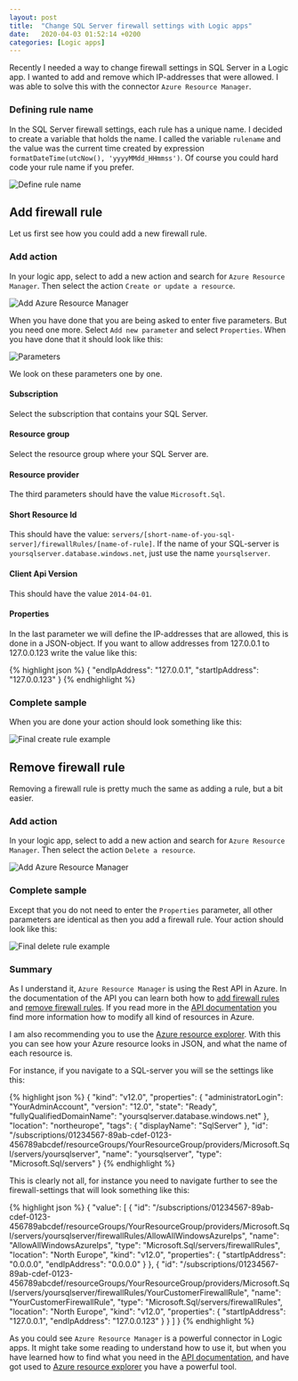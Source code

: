 ```yaml
---
layout: post
title:  "Change SQL Server firewall settings with Logic apps"
date:   2020-04-03 01:52:14 +0200
categories: [Logic apps]
---
```



Recently I needed a way to change firewall settings in SQL Server in a Logic app. I wanted to
add and remove which IP-addresses that were allowed. I was able to solve this with the connector
`Azure Resource Manager`.

### Defining rule name
In the SQL Server firewall settings, each rule has a unique name. I decided to create a variable
that holds the name. I called the variable `rulename` and the value was the current time created
by expression `formatDateTime(utcNow(), 'yyyyMMdd_HHmmss')`. Of course you could hard code
your rule name if you prefer.

![Define rule name]({{site.baseurl}}/assets/images/0003/create_rulename_variable.png "Define rule name")


## Add firewall rule

Let us first see how you could add a new firewall rule.

### Add action

In your logic app, select to add a new action and search for `Azure Resource Manager`. Then select
the action `Create or update a resource`.

![Add Azure Resource Manager]({{site.baseurl}}/assets/images/0003/select_arm_create.png "Add Azure Resource Manager")

When you have done that you are being asked to enter five parameters. But you need one more. Select
`Add new parameter` and select `Properties`. When you have done that it should look like this:

![Parameters]({{site.baseurl}}/assets/images/0003/create_empty_properties.png "Parameters")

We look on these parameters one by one.

#### Subscription

Select the subscription that contains your SQL Server.

#### Resource group

Select the resource group where your SQL Server are.

#### Resource provider

The third parameters should have the value `Microsoft.Sql`.

#### Short Resource Id

This should have the value: `servers/[short-name-of-you-sql-server]/firewallRules/[name-of-rule]`. 
If the name of your SQL-server is `yoursqlserver.database.windows.net`, just use the name 
`yoursqlserver`.

#### Client Api Version

This should have the value `2014-04-01`.

#### Properties

In the last parameter we will define the IP-addresses that are allowed, this is done in a JSON-object.
If you want to allow addresses from 127.0.0.1 to 127.0.0.123 write the value like this:

{% highlight json %}
{
    "endIpAddress": "127.0.0.1",
    "startIpAddress": "127.0.0.123"
}
{% endhighlight %}

### Complete sample

When you are done your action should look something like this:

![Final create rule example]({{site.baseurl}}/assets/images/0003/create_final.png "Final create rule example")


## Remove firewall rule

Removing a firewall rule is pretty much the same as adding a rule, but a bit easier.

### Add action

In your logic app, select to add a new action and search for `Azure Resource Manager`. Then select
the action `Delete a resource`.

![Add Azure Resource Manager]({{site.baseurl}}/assets/images/0003/select_arm_delete.png "Add Azure Resource Manager")


### Complete sample

Except that you do not need to enter the `Properties` parameter, all other parameters are identical as then
you add a firewall rule. Your action should look like this:

![Final delete rule example]({{site.baseurl}}/assets/images/0003/delete_final.png "Final delete rule example")



### Summary

As I understand it, `Azure Resource Manager` is using the Rest API in Azure. In the documentation of the API you can learn both
how to 
[add firewall rules](https://docs.microsoft.com/en-us/rest/api/sql/firewallrules/createorupdate)
and
[remove firewall rules](https://docs.microsoft.com/en-us/rest/api/sql/firewallrules/delete).
If you read more in the [API documentation](https://docs.microsoft.com/en-us/rest/api/) you find more information how to modify all kind of resources in Azure.

I am also recommending you to use the 
[Azure resource explorer](https://resources.azure.com/).
With this you can see how your Azure resource looks in JSON, and what the name of each resource is.

For instance, if you navigate to a SQL-server you will se the settings like this:

{% highlight json %}
{
  "kind": "v12.0",
  "properties": {
    "administratorLogin": "YourAdminAccount",
    "version": "12.0",
    "state": "Ready",
    "fullyQualifiedDomainName": "yoursqlserver.database.windows.net"
  },
  "location": "northeurope",
  "tags": {
    "displayName": "SqlServer"
  },
  "id": "/subscriptions/01234567-89ab-cdef-0123-456789abcdef/resourceGroups/YourResourceGroup/providers/Microsoft.Sql/servers/yoursqlserver",
  "name": "yoursqlserver",
  "type": "Microsoft.Sql/servers"
}
{% endhighlight %}

This is clearly not all, for instance you need to navigate further to see the firewall-settings that will look something like this:

{% highlight json %}
{
  "value": [
    {
      "id": "/subscriptions/01234567-89ab-cdef-0123-456789abcdef/resourceGroups/YourResourceGroup/providers/Microsoft.Sql/servers/yoursqlserver/firewallRules/AllowAllWindowsAzureIps",
      "name": "AllowAllWindowsAzureIps",
      "type": "Microsoft.Sql/servers/firewallRules",
      "location": "North Europe",
      "kind": "v12.0",
      "properties": {
        "startIpAddress": "0.0.0.0",
        "endIpAddress": "0.0.0.0"
      }
    },
    {
      "id": "/subscriptions/01234567-89ab-cdef-0123-456789abcdef/resourceGroups/YourResourceGroup/providers/Microsoft.Sql/servers/yoursqlserver/firewallRules/YourCustomerFirewallRule",
      "name": "YourCustomerFirewallRule",
      "type": "Microsoft.Sql/servers/firewallRules",
      "location": "North Europe",
      "kind": "v12.0",
      "properties": {
        "startIpAddress": "127.0.0.1",
        "endIpAddress": "127.0.0.123"
      }
    }
  ]
}
{% endhighlight %}

As you could see `Azure Resource Manager` is a powerful connector in Logic apps. It might take some reading to understand how to use it, but when you have learned how to find
what you need in the [API documentation](https://docs.microsoft.com/en-us/rest/api/),
and have got used to [Azure resource explorer](https://resources.azure.com/) you have
a powerful tool.





